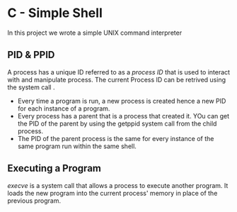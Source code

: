 # C - Simple Shell
In this project we wrote a simple UNIX command interpreter

## PID & PPID
A process has a unique ID referred to as a *process ID* that is used to interact with and manipulate process. The current Process ID can be retrived using the system call <getpid>.
* Every time a program is run, a new process is created hence a new PID for each instance of a program.
* Every process has a parent that is a process that created it. YOu can get the PID of the parent by using the getppid system call from the child process.
* The PID of the parent process is the same for every instance of the same program run within the same shell.

## Executing a Program
*execve* is a system call that allows a process to execute another program. It loads the new program into the current process' memory in place of the previous program.
